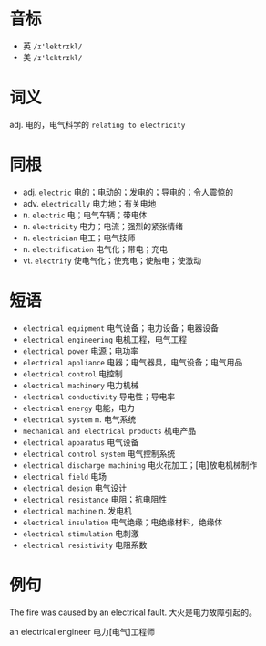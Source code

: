 # 音标

- 英 `/ɪ'lektrɪkl/`
- 美 `/ɪ'lɛktrɪkl/`

# 词义

adj. 电的，电气科学的
`relating to electricity`

# 同根

- adj. `electric` 电的；电动的；发电的；导电的；令人震惊的
- adv. `electrically` 电力地；有关电地
- n. `electric` 电；电气车辆；带电体
- n. `electricity` 电力；电流；强烈的紧张情绪
- n. `electrician` 电工；电气技师
- n. `electrification` 电气化；带电；充电
- vt. `electrify` 使电气化；使充电；使触电；使激动

# 短语

- `electrical equipment` 电气设备；电力设备；电器设备
- `electrical engineering` 电机工程，电气工程
- `electrical power` 电源；电功率
- `electrical appliance` 电器；电气器具，电气设备；电气用品
- `electrical control` 电控制
- `electrical machinery` 电力机械
- `electrical conductivity` 导电性；导电率
- `electrical energy` 电能，电力
- `electrical system` n. 电气系统
- `mechanical and electrical products` 机电产品
- `electrical apparatus` 电气设备
- `electrical control system` 电气控制系统
- `electrical discharge machining` 电火花加工；[电]放电机械制作
- `electrical field` 电场
- `electrical design` 电气设计
- `electrical resistance` 电阻；抗电阻性
- `electrical machine` n. 发电机
- `electrical insulation` 电气绝缘；电绝缘材料，绝缘体
- `electrical stimulation` 电刺激
- `electrical resistivity` 电阻系数

# 例句

The fire was caused by an electrical fault.
大火是电力故障引起的。

an electrical engineer 
电力[电气]工程师


